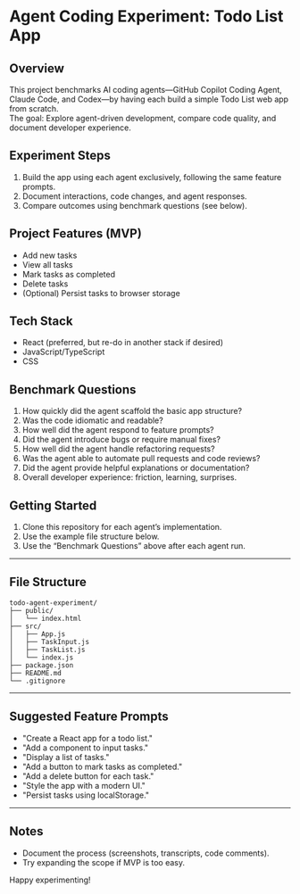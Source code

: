 # Agent Coding Experiment: Todo List App

## Overview
This project benchmarks AI coding agents—GitHub Copilot Coding Agent, Claude Code, and Codex—by having each build a simple Todo List web app from scratch.  
The goal: Explore agent-driven development, compare code quality, and document developer experience.

## Experiment Steps

1. Build the app using each agent exclusively, following the same feature prompts.
2. Document interactions, code changes, and agent responses.
3. Compare outcomes using benchmark questions (see below).

## Project Features (MVP)
- Add new tasks
- View all tasks
- Mark tasks as completed
- Delete tasks
- (Optional) Persist tasks to browser storage

## Tech Stack
- React (preferred, but re-do in another stack if desired)
- JavaScript/TypeScript
- CSS

## Benchmark Questions

1. How quickly did the agent scaffold the basic app structure?
2. Was the code idiomatic and readable?
3. How well did the agent respond to feature prompts?
4. Did the agent introduce bugs or require manual fixes?
5. How well did the agent handle refactoring requests?
6. Was the agent able to automate pull requests and code reviews?
7. Did the agent provide helpful explanations or documentation?
8. Overall developer experience: friction, learning, surprises.

## Getting Started

1. Clone this repository for each agent’s implementation.
2. Use the example file structure below.
3. Use the “Benchmark Questions” above after each agent run.

---

## File Structure

```plaintext
todo-agent-experiment/
├── public/
│   └── index.html
├── src/
│   ├── App.js
│   ├── TaskInput.js
│   ├── TaskList.js
│   └── index.js
├── package.json
├── README.md
└── .gitignore
```

---

## Suggested Feature Prompts
- "Create a React app for a todo list."
- "Add a component to input tasks."
- "Display a list of tasks."
- "Add a button to mark tasks as completed."
- "Add a delete button for each task."
- "Style the app with a modern UI."
- "Persist tasks using localStorage."

---

## Notes
- Document the process (screenshots, transcripts, code comments).
- Try expanding the scope if MVP is too easy.

Happy experimenting!
